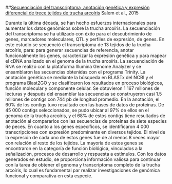 ##[Secuenciación del transcriptoma, anotación genética y expresión diferencial de trece tejidos de trucha arcoíris](http://journals.plos.org/plosone/article?id=10.1371/journal.pone.0121778)
Salem et al., 2015


Durante la última década, se han hecho esfuerzos internacionales para aumentar los datos genómicos sobre la trucha arcoíris. La secuenciación del transcriptoma se ha utilizado con éxito para el descubrimiento de genes, marcadores moleculares, QTL y perfiles de expresión, de genes. En este estudio se secuenció el transcriptoma de 13 tejidos de la trucha arcoíris, para: para generar secuencias de referencia, anotar funcionalmente los genes, caracterizar la expresión genética y para mapear el cDNA analizado en el genoma de la trucha arcoíris. La secuenciación de RNA se realizó con la plataforma Illumina Genome Analyzer y se ensamblaron las secuencias obtenidas con el programa Trinity. La anotación genética se mediante la búsqueda en BLASTx del NCBI y el programa Blast2GO y se clasificaron los resultados en proceso biológicos, función molecular y componente celular. Se obtuvieron 1 167 millones de lecturas y después del ensamblar las secuencias se construyeron casi 1.5 millones de contigs con 744 pb de longitud promedio. En la anotación, el 60% de los contigs tuvo resultado con las bases de datos de proteínas. De 45 000 contigs seleccionados, se pudo ubicar al 97% de ellos en el genoma de la trucha arcoíris, y el 68% de estos contigs tiene resultados de anotación al compararlos con las secuencias de proteínas de siete especies de peces. En cuanto a los genes específicos, se identificaron 4 000 transcripciones con expresión predominante en diversos tejidos. El nivel de la expresión de cada uno de estos genes fue de al menos 8 veces mayor con relación el resto de los tejidos. La mayoría de estos genes se encontraron en la categoría de función biológica, vinculados a la señalización, procesos de desarrollo y respuesta a estímulos. Con los datos generados en estudio, se proporciona información valiosa para continuar con la tarea de obtener el genoma y transcriptoma completo de la trucha arcoíris, lo cual es fundamental par realizar investigaciones de genómica funcional y comparativa en esta especie.
